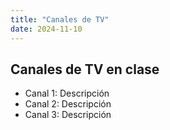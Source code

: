 ```yaml
---
title: "Canales de TV"
date: 2024-11-10
---
```


## Canales de TV en clase
- Canal 1: Descripción
- Canal 2: Descripción
- Canal 3: Descripción
